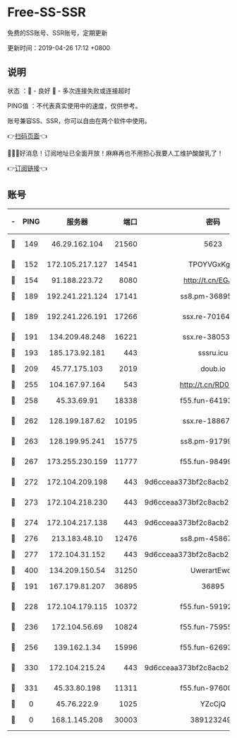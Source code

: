 # Free-SS-SSR

免费的SS账号、SSR账号，定期更新

更新时间：2019-04-26 17:12 +0800

## 说明

状态     ：🙂 - 良好 🙁 - 多次连接失败或连接超时

PING值   ：不代表真实使用中的速度，仅供参考。

账号兼容SS、SSR，你可以自由在两个软件中使用。

👉[扫码页面](https://liesauer.github.io/Free-SS-SSR/)👈

🎉🎉🎉好消息！订阅地址已全面开放！麻麻再也不用担心我要人工维护酸酸乳了！

👉[订阅链接](https://www.liesauer.net/yogurt/subscribe?ACCESS_TOKEN=DAYxR3mMaZAsaqUb)👈

## 账号

|-|PING|服务器|端口|密码|加密方式|区域|
|:----:|:----:|:-----:|-----:|:----:|:----:|:----:|
|🙂|149|46.29.162.104|21560|5623|aes-128-ctr|RU|
|🙂|152|172.105.217.127|14541|TPOYVGxKglpi|aes-256-cfb|JP|
|🙂|154|91.188.223.72|8080|http://t.cn/EGJIyrl|rc4-md5|RU|
|🙂|189|192.241.221.124|17141|ss8.pm-36895693|aes-256-cfb|US|
|🙂|189|192.241.226.191|17266|ssx.re-70164154|aes-256-cfb|US|
|🙂|191|134.209.48.248|16221|ssx.re-38053204|aes-256-cfb|US|
|🙂|193|185.173.92.181|443|sssru.icu|rc4-md5|RU|
|🙂|209|45.77.175.103|2019|doub.io|aes-128-ctr|SG|
|🙂|255|104.167.97.164|543|http://t.cn/RD0D7sx|rc4-md5|CA|
|🙂|258|45.33.69.91|18338|f55.fun-64193387|aes-256-cfb|US|
|🙂|262|128.199.187.62|10195|ssx.re-18867296|aes-256-cfb|SG|
|🙂|263|128.199.95.241|15775|ss8.pm-91799488|aes-256-cfb|SG|
|🙂|267|173.255.230.159|11777|f55.fun-98499590|aes-256-cfb|US|
|🙂|272|172.104.209.198|443|9d6cceaa373bf2c8acb22e60b6a58be6|aes-256-cfb|US|
|🙂|273|172.104.218.230|443|9d6cceaa373bf2c8acb22e60b6a58be6|aes-256-cfb|US|
|🙂|274|172.104.217.138|443|9d6cceaa373bf2c8acb22e60b6a58be6|aes-256-cfb|US|
|🙂|276|213.183.48.10|12476|ss8.pm-45867021|rc4-md5|RU|
|🙂|277|172.104.31.152|443|9d6cceaa373bf2c8acb22e60b6a58be6|aes-256-cfb|US|
|🙂|400|134.209.150.54|31250|UwerartEwqe|chacha20|IN|
|🙂|191|167.179.81.207|36895|36895|aes-256-cfb|JP|
|🙂|228|172.104.179.115|10372|f55.fun-59192456|aes-256-cfb|SG|
|🙂|236|172.104.56.69|10824|f55.fun-75955527|aes-256-cfb|SG|
|🙂|256|139.162.1.34|15996|f55.fun-62693899|aes-256-cfb|SG|
|🙂|330|172.104.215.24|443|9d6cceaa373bf2c8acb22e60b6a58be6|aes-256-cfb|US|
|🙂|331|45.33.80.198|11311|f55.fun-97600550|aes-256-cfb|US|
|🙁|0|45.76.222.9|1025|YZcCjQ|rc4-md5|JP|
|🙁|0|168.1.145.208|30003|3891232494|aes-256-cfb|AU|
